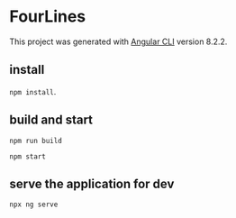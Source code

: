 # FourLines

This project was generated with [Angular CLI](https://github.com/angular/angular-cli) version 8.2.2.

## install 
```npm install```.

## build and start
```npm run build```

```npm start```

## serve the application for dev
```npx ng serve```